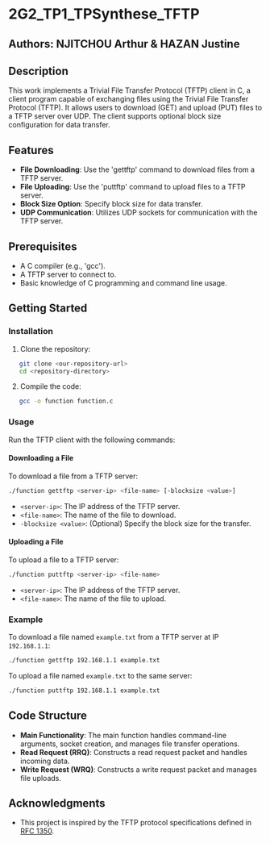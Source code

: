 # 2G2_TP1_TPSynthese_TFTP
## Authors: NJITCHOU Arthur & HAZAN Justine

## Description
This work implements a Trivial File Transfer Protocol (TFTP) client in C, a client program capable of exchanging files using the Trivial File Transfer Protocol (TFTP). It allows users to download (GET) and upload (PUT) files to a TFTP server over UDP. The client supports optional block size configuration for data transfer.

## Features

- **File Downloading**: Use the 'gettftp' command to download files from a TFTP server.
- **File Uploading**: Use the 'puttftp' command to upload files to a TFTP server.
- **Block Size Option**: Specify block size for data transfer.
- **UDP Communication**: Utilizes UDP sockets for communication with the TFTP server.

## Prerequisites

- A C compiler (e.g., 'gcc').
- A TFTP server to connect to.
- Basic knowledge of C programming and command line usage.

## Getting Started

### Installation

1. Clone the repository:
```bash
   git clone <our-repository-url>
   cd <repository-directory>
```
   

2. Compile the code:
```bash
   gcc -o function function.c
```
   

### Usage

Run the TFTP client with the following commands:

#### Downloading a File

To download a file from a TFTP server:
```bash
./function gettftp <server-ip> <file-name> [-blocksize <value>]
```
- `<server-ip>`: The IP address of the TFTP server.
- `<file-name>`: The name of the file to download.
- `-blocksize <value>`: (Optional) Specify the block size for the transfer.

#### Uploading a File

To upload a file to a TFTP server:
```bash
./function puttftp <server-ip> <file-name>
```
- `<server-ip>`: The IP address of the TFTP server.
- `<file-name>`: The name of the file to upload.

### Example

To download a file named `example.txt` from a TFTP server at IP `192.168.1.1`:
```bash
./function gettftp 192.168.1.1 example.txt
```

To upload a file named `example.txt` to the same server:
```bash
./function puttftp 192.168.1.1 example.txt
```

## Code Structure

- **Main Functionality**: The main function handles command-line arguments, socket creation, and manages file transfer operations.
- **Read Request (RRQ)**: Constructs a read request packet and handles incoming data.
- **Write Request (WRQ)**: Constructs a write request packet and manages file uploads.



## Acknowledgments

- This project is inspired by the TFTP protocol specifications defined in [RFC 1350](https://tools.ietf.org/html/rfc1350).

